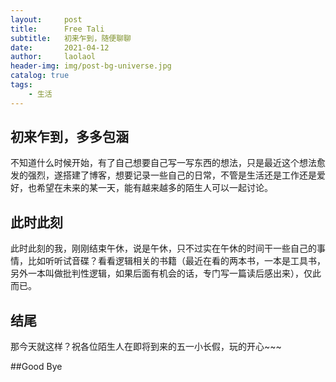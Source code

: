 ```yaml
---
layout:     post
title:      Free Tali
subtitle:   初来乍到，随便聊聊
date:       2021-04-12
author:     laolaol
header-img: img/post-bg-universe.jpg
catalog: true
tags:
    - 生活
---
```



## 初来乍到，多多包涵
不知道什么时候开始，有了自己想要自己写一写东西的想法，只是最近这个想法愈发的强烈，遂搭建了博客，想要记录一些自己的日常，不管是生活还是工作还是爱好，也希望在未来的某一天，能有越来越多的陌生人可以一起讨论。

## 此时此刻
此时此刻的我，刚刚结束午休，说是午休，只不过实在午休的时间干一些自己的事情，比如听听试音碟？看看逻辑相关的书籍（最近在看的两本书，一本是工具书，另外一本叫做批判性逻辑，如果后面有机会的话，专门写一篇读后感出来），仅此而已。

## 结尾
那今天就这样？祝各位陌生人在即将到来的五一小长假，玩的开心~~~

##Good Bye
